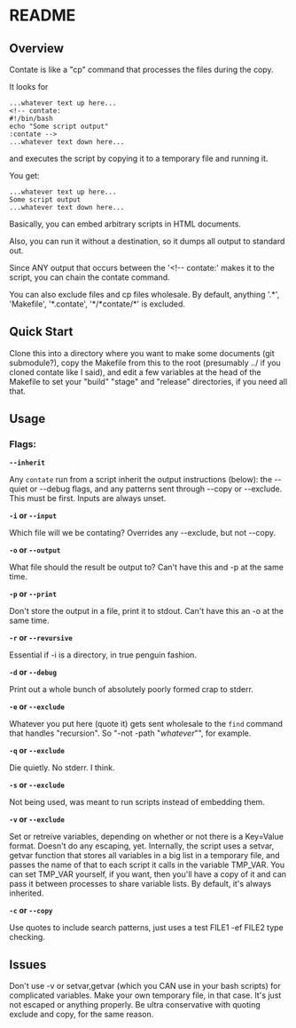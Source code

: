 # README

## Overview

Contate is like a "cp" command that processes the files during the copy.

It looks for
```
...whatever text up here...
<!-- contate:
#!/bin/bash
echo "Some script output"
:contate -->
...whatever text down here...
```
and executes the script by copying it to a temporary file and running it.

You get:

```
...whatever text up here...
Some script output
...whatever text down here...
```

Basically, you can embed arbitrary scripts in HTML documents.

Also, you can run it without a destination, so it dumps all output to standard out.

Since ANY output that occurs between the '<!-- contate:' makes it to the script, you can chain the contate command.

You can also exclude files and cp files wholesale. By default, anything '.\*', 'Makefile', '\*.contate', '\*/\*contate/\*' is excluded.

## Quick Start

Clone this into a directory where you want to make some documents (git submodule?), copy the Makefile from this to the root (presumably ../ if you cloned contate like I said), and edit a few variables at the head of the Makefile to set your "build" "stage" and "release" directories, if you need all that.

## Usage

### Flags:

**`--inherit`**

Any `contate` run from a script inherit the output instructions (below): the --quiet or --debug flags, and any patterns sent through --copy or --exclude. This must be first. Inputs are always unset.

**`-i` or `--input`**

Which file will we be contating? Overrides any --exclude, but not --copy.

**`-o` or `--output`**

What file should the result be output to? Can't have this and -p at the same time.

**`-p` or `--print`**

Don't store the output in a file, print it to stdout. Can't have this an -o at the same time.

**`-r` or `--revursive`**

Essential if -i is a directory, in true penguin fashion.

**`-d` or `--debug`**

Print out a whole bunch of absolutely poorly formed crap to stderr.

**`-e` or `--exclude`**

Whatever you put here (quote it) gets sent wholesale to the `find` command that handles "recursion". So "-not -path \"*whatever*\"", for example.

**`-q` or `--exclude`**

Die quietly. No stderr. I think.

**`-s` or `--exclude`**

Not being used, was meant to run scripts instead of embedding them.

**`-v` or `--exclude`**

Set or retreive variables, depending on whether or not there is a Key=Value format. Doesn't do any escaping, yet. Internally, the script uses a setvar, getvar function that stores all variables in a big list in a temporary file, and passes the name of that to each script it calls in the variable TMP_VAR. You can set TMP_VAR yourself, if you want, then you'll have a copy of it and can pass it between processes to share variable lists. By default, it's always inherited.

**`-c` or `--copy`**

Use quotes to include search patterns, just uses a test FILE1 -ef FILE2 type checking.

## Issues

Don't use -v or setvar,getvar (which you CAN use in your bash scripts) for complicated variables. Make your own temporary file, in that case. It's just not escaped or anything properly. Be ultra conservative with quoting exclude and copy, for the same reason.
